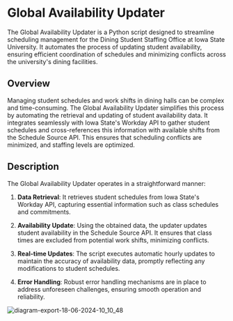# Global Availability Updater

The Global Availability Updater is a Python script designed to streamline scheduling management for the Dining Student Staffing Office at Iowa State University. It automates the process of updating student availability, ensuring efficient coordination of schedules and minimizing conflicts across the university's dining facilities.

## Overview

Managing student schedules and work shifts in dining halls can be complex and time-consuming. The Global Availability Updater simplifies this process by automating the retrieval and updating of student availability data. It integrates seamlessly with Iowa State's Workday API to gather student schedules and cross-references this information with available shifts from the Schedule Source API. This ensures that scheduling conflicts are minimized, and staffing levels are optimized.

## Description

The Global Availability Updater operates in a straightforward manner:

1. **Data Retrieval**: It retrieves student schedules from Iowa State's Workday API, capturing essential information such as class schedules and commitments.

2. **Availability Update**: Using the obtained data, the updater updates student availability in the Schedule Source API. It ensures that class times are excluded from potential work shifts, minimizing conflicts.

3. **Real-time Updates**: The script executes automatic hourly updates to maintain the accuracy of availability data, promptly reflecting any modifications to student schedules.

4. **Error Handling**: Robust error handling mechanisms are in place to address unforeseen challenges, ensuring smooth operation and reliability.

![diagram-export-18-06-2024-10_10_48](https://github.com/benjamintowle04/GlobalAvailabilityUpdater/assets/170199259/53ba70eb-8399-44da-9886-ad04bce0fa5c)
